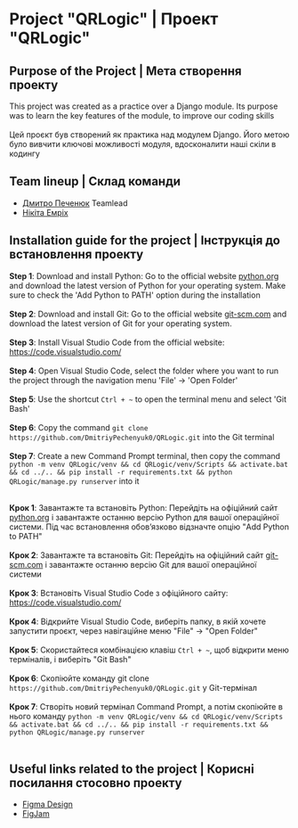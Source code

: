 # Project "QRLogic" | Проект "QRLogic"

## __Purpose of the Project__ | __Мета створення проекту__

This project was created as a practice over a Django module. Its purpose was to learn the key features of the module, to improve our coding skills<br> <br> Цей проєкт був створений як практика над модулем Django. Його метою було вивчити ключові можливості модуля, вдосконалити наші скіли в кодингу

## __Team lineup__ | __Склад команди__

* [Дмитро Печенюк](https://github.com/DmitriyPechenyuk0) Teamlead
* [Нікіта Емріх](https://github.com/NikitaEmrih)

## __Installation guide for the project__ | __Інструкція до встановлення проекту__
__Step 1__: Download and install Python: Go to the official website [python.org](https://www.python.org/) and download the latest version of Python for your operating system. Make sure to check the 'Add Python to PATH' option during the installation<br><br>
__Step 2__: Download and install Git: Go to the official website [git-scm.com](https://git-scm.com/) and download the latest version of Git for your operating system.<br><br>
__Step 3__: Install Visual Studio Code from the official website: https://code.visualstudio.com/<br><br>
__Step 4__: Open Visual Studio Code, select the folder where you want to run the project through the navigation menu 'File' -> 'Open Folder'<br><br>
__Step 5__: Use the shortcut ```Ctrl + ~``` to open the terminal menu and select 'Git Bash'<br><br>
__Step 6__: Copy the command ```git clone https://github.com/DmitriyPechenyuk0/QRLogic.git``` into the Git terminal<br><br>
__Step 7__: Create a new Command Prompt terminal, then copy the command ```python -m venv QRLogic/venv && cd QRLogic/venv/Scripts && activate.bat && cd ../.. && pip install -r requirements.txt && python QRLogic/manage.py runserver``` into it<br><br>

__Крок 1__: Завантажте та встановіть Python: Перейдіть на офіційний сайт [python.org](https://www.python.org/) і завантажте останню версію Python для вашої операційної системи. Під час встановлення обов’язково відзначте опцію "Add Python to PATH"<br><br>
__Крок 2__: Завантажте та встановіть Git: Перейдіть на офіційний сайт [git-scm.com](https://git-scm.com/) і завантажте останню версію Git для вашої операційної системи<br><br>
__Крок 3__: Встановіть Visual Studio Code з офіційного сайту: https://code.visualstudio.com/<br><br>
__Крок 4__: Відкрийте Visual Studio Code, виберіть папку, в якій хочете запустити проєкт, через навігаційне меню "File" -> "Open Folder"<br><br>
__Крок 5__: Скористайтеся комбінацією клавіш ```Ctrl + ~```, щоб відкрити меню терміналів, і виберіть "Git Bash"<br><br>
__Крок 6__: Скопіюйте команду git clone ```https://github.com/DmitriyPechenyuk0/QRLogic.git``` у Git-термінал<br><br>
__Крок 7__: Створіть новий термінал Command Prompt, а потім скопіюйте в нього команду ```python -m venv QRLogic/venv && cd QRLogic/venv/Scripts && activate.bat && cd ../.. && pip install -r requirements.txt && python QRLogic/manage.py runserver```<br><br>


## __Useful links related to the project__ | __Корисні посилання стосовно проекту__

* [Figma Design](https://www.figma.com/design/zuJFbfVMv3Gj0Nj5enrInM/QRLogic-Design?node-id=5-3&p=f&t=m3kC5uEKsHLNVoZs-0)
* [FigJam](https://www.figma.com/board/6FgTky1OFCN0xwHK6livO5/QRLogic-FigJam?node-id=0-1&p=f&t=55d6m70bPoKnphCC-0)


